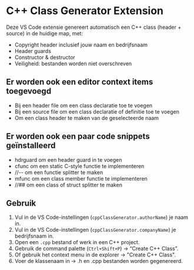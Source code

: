 # C++ Class Generator Extension

Deze VS Code extensie genereert automatisch een C++ class (header + source) in de huidige map, met:

- Copyright header inclusief jouw naam en bedrijfsnaam
- Header guards
- Constructor & destructor
- Veiligheid: bestanden worden niet overschreven

## Er worden ook een editor context items toegevoegd
- Bij een header file om een class declaratie toe te voegen
- Bij een source file om een class declaratie of definitie toe te voegen
- Om een class header te maken van de geselecteerde naam

## Er worden ook een paar code snippets geïnstalleerd

- hdrguard om een header guard in te voegen
- cfunc om een static C-style functie te implementeren
- //-- om een functie splitter te maken
- mfunc om een class member functie te implementeren
- //## om een class of struct splitter te maken

## Gebruik

1. Vul in de VS Code-instellingen (`cppClassGenerator.authorName`) je naam in.
2. Vul in de VS Code-instellingen (`cppClassGenerator.companyName`) je bedrijfsnaam in.
3. Open een `.cpp` bestand of werk in een C++ project.
4. Gebruik de command palette (`Ctrl+Shift+P`) → “Create C++ Class”.
5. Of gebruik het context menu in de explorer -> "Create C++ Class".
6. Voer de klassenaam in → .h en .cpp bestanden worden gegenereerd.

